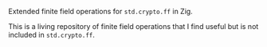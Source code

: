 Extended finite field operations for `std.crypto.ff` in Zig.

This is a living repository of finite field operations that I find useful but is not included in `std.crypto.ff`.
